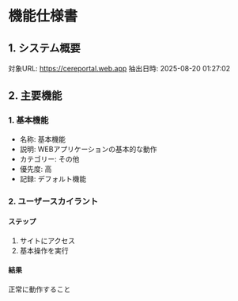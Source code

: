 # 機能仕様書

## 1. システム概要

対象URL: https://cereportal.web.app
抽出日時: 2025-08-20 01:27:02

## 2. 主要機能

### 1. 基本機能

*   名称: 基本機能
*   説明: WEBアプリケーションの基本的な動作
*   カテゴリー: その他
*   優先度: 高
*   記録: デフォルト機能

### 2. ユーザースカイラント

#### ステップ

1.  サイトにアクセス
2.  基本操作を実行

#### 結果

正常に動作すること